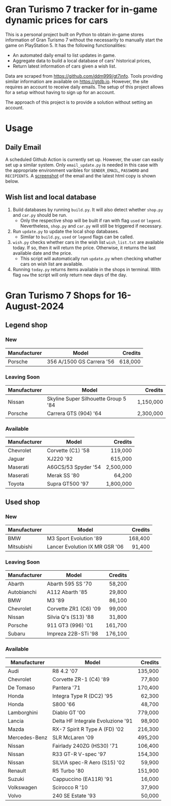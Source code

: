 # Gran Turismo 7 tracker for in-game dynamic prices for cars

This is a personal project built on Python to obtain in-game stores information of Gran Turismo 7 without the necessarity to manually start the game on PlayStation 5. It has the following functionalities:

- An automated daily email to list updates in game.
- Aggregate data to build a local database of cars' historical prices,
- Return latest information of cars given a wish list.

Data are scraped from https://github.com/ddm999/gt7info. Tools providing similar information are available on https://gtdb.io. However, the site requires an account to receive daily emails. The setup of this project allows for a setup without having to sign up for an account.

The approach of this project is to provide a solution without setting an account.

# Usage

## Daily Email

A scheduled Github Action is currently set up. However, the user can easily set up a similar system. Only `email_update.py` is needed in this case with the appropriate environment varibles for `SENDER_EMAIL`, `PASSWORD` and `RECIPIENTS`. A [screenshot](https://raw.githubusercontent.com/marcohoucheng/Gran-Turismo-7-Price-Tracker/main/data/email_screenshot.png) of the email and the latest html copy is shown below.

## Wish list and local database

1. Build databases by running `build.py`. It will also detect whether `shop.py` and `car.py` should be run.
    - Only the respective shop will be built if ran with flag `used` or `legend`. Nevertheless, `shop.py` and `car.py` will still be triggered if necessary.
2. Run `update.py` to update the local shop databases.
    - Similar to `build.py`, `used` or `legend` flags can be called.
3. `wish.py` checks whether cars in the wish list `wish_list.txt` are available today. If so, then it will return the price. Otherwise, it returns the last available date and the price.
    - This script will automatically run `update.py` when checking whather cars on wish list are available.
4. Running `today.py` returns items available in the shops in terminal. With flag `new` the script will only return new days of the day.


# Gran Turismo 7 Shops for 16-August-2024



## Legend shop

### New
 | Manufacturer | Model | Credits |
 | --- | --- | --: |
|Porsche|356 A/1500 GS Carrera '56|618,000|

### Leaving Soon
 | Manufacturer | Model | Credits |
 | --- | --- | --: |
|Nissan|Skyline Super Silhouette Group 5 '84|1,150,000|
|Porsche|Carrera GTS (904) '64|2,300,000|

### Available
 | Manufacturer | Model | Credits |
 | --- | --- | --: |
|Chevrolet|Corvette (C1) '58|119,000|
|Jaguar|XJ220 '92|615,000|
|Maserati|A6GCS/53 Spyder '54|2,500,000|
|Maserati|Merak SS '80|64,200|
|Toyota|Supra GT500 '97|1,800,000|


## Used shop

### New
 | Manufacturer | Model | Credits |
 | --- | --- | --: |
|BMW|M3 Sport Evolution '89|168,400|
|Mitsubishi|Lancer Evolution IX MR GSR '06|91,400|

### Leaving Soon
 | Manufacturer | Model | Credits |
 | --- | --- | --: |
|Abarth|Abarth 595 SS '70|58,200|
|Autobianchi|A112 Abarth '85|29,800|
|BMW|M3 '89|86,100|
|Chevrolet|Corvette ZR1 (C6) '09|99,000|
|Nissan|Silvia Q's (S13) '88|31,800|
|Porsche|911 GT3 (996) '01|161,700|
|Subaru|Impreza 22B-STi '98|176,100|

### Available
 | Manufacturer | Model | Credits |
 | --- | --- | --: |
|Audi|R8 4.2 '07|135,900|
|Chevrolet|Corvette ZR-1 (C4) '89|77,800|
|De Tomaso|Pantera '71|170,400|
|Honda|Integra Type R (DC2) '95|62,300|
|Honda|S800 '66|48,700|
|Lamborghini|Diablo GT '00|779,000|
|Lancia|Delta HF Integrale Evoluzione '91|98,900|
|Mazda|RX-7 Spirit R Type A (FD) '02|216,300|
|Mercedes-Benz|SLR McLaren '09|495,200|
|Nissan|Fairlady 240ZG (HS30) '71|106,400|
|Nissan|R33 GT-R V-spec '97|154,300|
|Nissan|SILVIA spec-R Aero (S15) '02|59,900|
|Renault|R5 Turbo '80|151,900|
|Suzuki|Cappuccino (EA11R) '91|16,000|
|Volkswagen|Scirocco R '10|37,900|
|Volvo|240 SE Estate '93|50,000|
